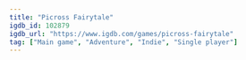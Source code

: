 ```yaml
---
title: "Picross Fairytale"
igdb_id: 102879
igdb_url: "https://www.igdb.com/games/picross-fairytale"
tag: ["Main game", "Adventure", "Indie", "Single player"]
---
```

